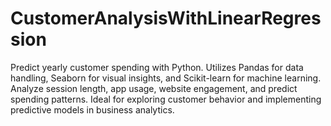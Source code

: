 # CustomerAnalysisWithLinearRegression
Predict yearly customer spending with Python. Utilizes Pandas for data handling, Seaborn for visual insights, and Scikit-learn for machine learning. Analyze session length, app usage, website engagement, and predict spending patterns. Ideal for exploring customer behavior and implementing predictive models in business analytics.
